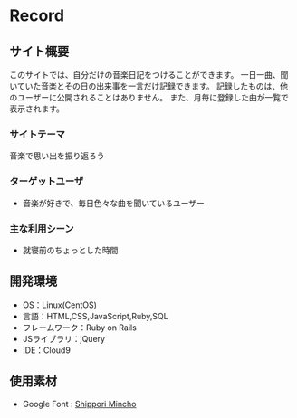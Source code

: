 # Record

## サイト概要
このサイトでは、自分だけの音楽日記をつけることができます。
一日一曲、聞いていた音楽とその日の出来事を一言だけ記録できます。
記録したものは、他のユーザーに公開されることはありません。
また、月毎に登録した曲が一覧で表示されます。

### サイトテーマ
音楽で思い出を振り返ろう

### ターゲットユーザ
- 音楽が好きで、毎日色々な曲を聞いているユーザー

### 主な利用シーン
- 就寝前のちょっとした時間

## 開発環境
- OS：Linux(CentOS)
- 言語：HTML,CSS,JavaScript,Ruby,SQL
- フレームワーク：Ruby on Rails
- JSライブラリ：jQuery
- IDE：Cloud9

## 使用素材
- Google Font : [Shippori Mincho](https://fonts.google.com/share?selection.family=Shippori%20Mincho%7CShippori%20Mincho%20B1)